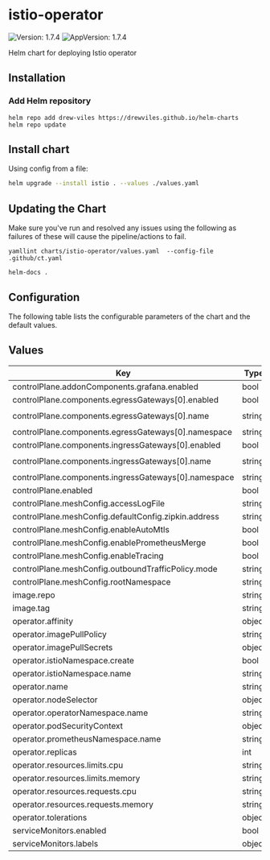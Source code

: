 # istio-operator

![Version: 1.7.4](https://img.shields.io/badge/Version-1.7.4-informational?style=flat-square) ![AppVersion: 1.7.4](https://img.shields.io/badge/AppVersion-1.7.4-informational?style=flat-square)

Helm chart for deploying Istio operator

## Installation

### Add Helm repository

```shell
helm repo add drew-viles https://drewviles.github.io/helm-charts
helm repo update
```

## Install chart

Using config from a file:

```bash
helm upgrade --install istio . --values ./values.yaml
```

## Updating the Chart
Make sure you've run and resolved any issues using the following as failures of these will cause the pipeline/actions to fail.
```
yamllint charts/istio-operator/values.yaml  --config-file .github/ct.yaml

helm-docs .
```

## Configuration

The following table lists the configurable parameters of the chart and the default values.

## Values

| Key | Type | Default | Description |
|-----|------|---------|-------------|
| controlPlane.addonComponents.grafana.enabled | bool | `false` |  |
| controlPlane.components.egressGateways[0].enabled | bool | `true` |  |
| controlPlane.components.egressGateways[0].name | string | `"istio-egressgateway"` |  |
| controlPlane.components.egressGateways[0].namespace | string | `"istio-system"` |  |
| controlPlane.components.ingressGateways[0].enabled | bool | `true` |  |
| controlPlane.components.ingressGateways[0].name | string | `"istio-ingressgateway"` |  |
| controlPlane.components.ingressGateways[0].namespace | string | `"istio-system"` |  |
| controlPlane.enabled | bool | `true` |  |
| controlPlane.meshConfig.accessLogFile | string | `"/dev/stdout"` |  |
| controlPlane.meshConfig.defaultConfig.zipkin.address | string | `"PATH_TO_JAEGER"` |  |
| controlPlane.meshConfig.enableAutoMtls | bool | `true` |  |
| controlPlane.meshConfig.enablePrometheusMerge | bool | `true` |  |
| controlPlane.meshConfig.enableTracing | bool | `true` |  |
| controlPlane.meshConfig.outboundTrafficPolicy.mode | string | `"ALLOW_ANY"` |  |
| controlPlane.meshConfig.rootNamespace | string | `"istio-system"` |  |
| image.repo | string | `"docker.io/istio"` |  |
| image.tag | string | `"1.7.4"` |  |
| operator.affinity | object | `{}` |  |
| operator.imagePullPolicy | string | `"IfNotPresent"` |  |
| operator.imagePullSecrets | object | `{}` |  |
| operator.istioNamespace.create | bool | `true` |  |
| operator.istioNamespace.name | string | `"istio-system"` |  |
| operator.name | string | `"istio-operator"` |  |
| operator.nodeSelector | object | `{}` |  |
| operator.operatorNamespace.name | string | `"istio-operator"` |  |
| operator.podSecurityContext | object | `{}` |  |
| operator.prometheusNamespace.name | string | `"monitoring"` |  |
| operator.replicas | int | `1` |  |
| operator.resources.limits.cpu | string | `"200m"` |  |
| operator.resources.limits.memory | string | `"256Mi"` |  |
| operator.resources.requests.cpu | string | `"50m"` |  |
| operator.resources.requests.memory | string | `"128Mi"` |  |
| operator.tolerations | object | `{}` |  |
| serviceMonitors.enabled | bool | `true` |  |
| serviceMonitors.labels | object | `{}` |  |